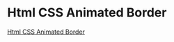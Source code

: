 # Html CSS Animated Border

[Html CSS Animated Border](https://www.youtube.com/watch?v=5yeyTyBNZ-I&ab_channel=OnlineTutorials)